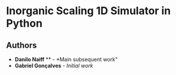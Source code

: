 # Inorganic Scaling 1D Simulator in Python



## Authors

* **Danilo Naiff** ** - *Main subsequent work"
* **Gabriel Gonçalves** - *Initial work*
